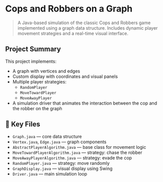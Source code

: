 # Cops and Robbers on a Graph

> A Java-based simulation of the classic Cops and Robbers game implemented using a graph data structure. Includes dynamic player movement strategies and a real-time visual interface.

## Project Summary

This project implements:
- A graph with vertices and edges
- Custom display with coordinates and visual panels
- Multiple player strategies:
  - `RandomPlayer`
  - `MoveTowardPlayer`
  - `MoveAwayPlayer`
- A simulation driver that animates the interaction between the cop and the robber on the graph

## 📂 Key Files

- `Graph.java` — core data structure
- `Vertex.java`, `Edge.java` — graph components
- `AbstractPlayerAlgorithm.java` — base class for movement logic
- `MoveTowardPlayerAlgorithm.java` — strategy: chase the robber
- `MoveAwayPlayerAlgorithm.java` — strategy: evade the cop
- `RandomPlayer.java` — strategy: move randomly
- `GraphDisplay.java` — visual display using Swing
- `Driver.java` — main simulation loop